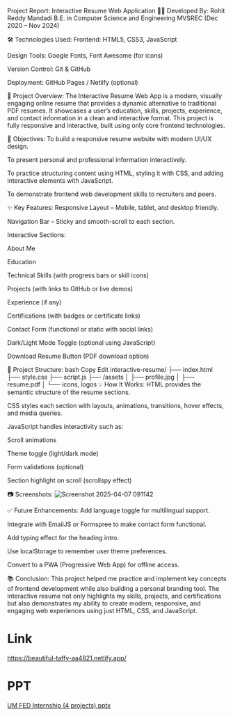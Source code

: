Project Report: Interactive Resume Web Application
👨‍💻 Developed By:
Rohit Reddy Mandadi
B.E. in Computer Science and Engineering
MVSREC (Dec 2020 – Nov 2024)

🛠️ Technologies Used:
Frontend: HTML5, CSS3, JavaScript

Design Tools: Google Fonts, Font Awesome (for icons)

Version Control: Git & GitHub

Deployment: GitHub Pages / Netlify (optional)

📖 Project Overview:
The Interactive Resume Web App is a modern, visually engaging online resume that provides a dynamic alternative to traditional PDF resumes. It showcases a user’s education, skills, projects, experience, and contact information in a clean and interactive format. This project is fully responsive and interactive, built using only core frontend technologies.

🎯 Objectives:
To build a responsive resume website with modern UI/UX design.

To present personal and professional information interactively.

To practice structuring content using HTML, styling it with CSS, and adding interactive elements with JavaScript.

To demonstrate frontend web development skills to recruiters and peers.

✨ Key Features:
Responsive Layout – Mobile, tablet, and desktop friendly.

Navigation Bar – Sticky and smooth-scroll to each section.

Interactive Sections:

About Me

Education

Technical Skills (with progress bars or skill icons)

Projects (with links to GitHub or live demos)

Experience (if any)

Certifications (with badges or certificate links)

Contact Form (functional or static with social links)

Dark/Light Mode Toggle (optional using JavaScript)

Download Resume Button (PDF download option)

🧩 Project Structure:
bash
Copy
Edit
interactive-resume/
├── index.html
├── style.css
├── script.js
├── /assets
│   ├── profile.jpg
│   ├── resume.pdf
│   └── icons, logos
💡 How It Works:
HTML provides the semantic structure of the resume sections.

CSS styles each section with layouts, animations, transitions, hover effects, and media queries.

JavaScript handles interactivity such as:

Scroll animations

Theme toggle (light/dark mode)

Form validations (optional)

Section highlight on scroll (scrollspy effect)

📷 Screenshots:
![Screenshot 2025-04-07 091142](https://github.com/user-attachments/assets/b3264eb5-da32-4157-aed9-fe1ebe5ae55c)

✅ Future Enhancements:
Add language toggle for multilingual support.

Integrate with EmailJS or Formspree to make contact form functional.

Add typing effect for the heading intro.

Use localStorage to remember user theme preferences.

Convert to a PWA (Progressive Web App) for offline access.

📚 Conclusion:
This project helped me practice and implement key concepts of frontend development while also building a personal branding tool. The interactive resume not only highlights my skills, projects, and certifications but also demonstrates my ability to create modern, responsive, and engaging web experiences using just HTML, CSS, and JavaScript.

# Link 

https://beautiful-taffy-aa4821.netlify.app/

# PPT 

[UM FED Internship (4 projects).pptx](https://github.com/user-attachments/files/19625488/UM.FED.Internship.4.projects.pptx)
